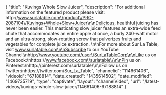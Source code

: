 {
    "title": "Kuvings Whole Slow Juicer",
    "description": "For additional information on the featured product please visit: http:\/\/www.surlatable.com\/product\/PRO-2087104\/Kuvings+Whole+Slow+Juicer\n\nDelicious, healthful juicing has never been easier. This masticating slow juicer features an extra-wide feed chute that accommodates an entire apple at once, a burly 240-watt motor and an ultra-strong, slow-rotating screw that pulverizes fruits and vegetables for complete juice extraction. \n\nFor more about Sur La Table, visit www.surlatable.com\n\nSubscribe to our YouTube Channel:\nhttp:\/\/www.youtube.com\/user\/SurLaTableCorp\n\nLike us on Facebook:\nhttps:\/\/www.facebook.com\/surlatable\/\n\nPin us on Pinterest:\nhttp:\/\/pinterest.com\/surlatable\/\n\nFollow us on Twitter:\nhttps:\/\/twitter.com\/Sur_La_Table",
    "channelid": "114661406",
    "videoid": "67188814",
    "date_created": "1435614502",
    "date_modified": "1469735719",
    "type": "captivate",
    "layout": "channelVideo",
    "url": "\/latest-videos\/kuvings-whole-slow-juicer\/114661406-67188814"
}